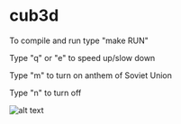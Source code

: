 # cub3d

To compile and run type "make RUN"

Type "q" or "e" to speed up/slow down

Type "m" to turn on anthem of Soviet Union 

Type "n" to turn off

![alt text](https://i.imgur.com/JtYANed.png)
